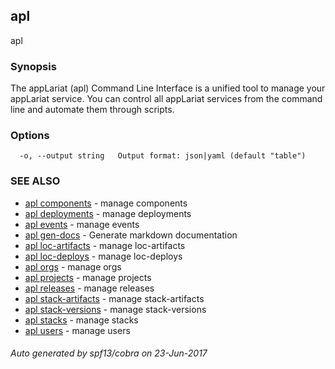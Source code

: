## apl

apl

### Synopsis


The appLariat (apl) Command Line Interface is a unified tool to manage your appLariat service. You can control all appLariat services from the command line and automate them through scripts.

### Options

```
  -o, --output string   Output format: json|yaml (default "table")
```

### SEE ALSO
* [apl components](apl_components.md)	 - manage components
* [apl deployments](apl_deployments.md)	 - manage deployments
* [apl events](apl_events.md)	 - manage events
* [apl gen-docs](apl_gen-docs.md)	 - Generate markdown documentation
* [apl loc-artifacts](apl_loc-artifacts.md)	 - manage loc-artifacts
* [apl loc-deploys](apl_loc-deploys.md)	 - manage loc-deploys
* [apl orgs](apl_orgs.md)	 - manage orgs
* [apl projects](apl_projects.md)	 - manage projects
* [apl releases](apl_releases.md)	 - manage releases
* [apl stack-artifacts](apl_stack-artifacts.md)	 - manage stack-artifacts
* [apl stack-versions](apl_stack-versions.md)	 - manage stack-versions
* [apl stacks](apl_stacks.md)	 - manage stacks
* [apl users](apl_users.md)	 - manage users

###### Auto generated by spf13/cobra on 23-Jun-2017
